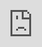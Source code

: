 # myCard-app

An app for keeping those connections.

## Summary
<div style="position: relative; padding-bottom: 162.3873873873874%; height: 0;"><iframe src="https://www.loom.com/embed/0e1e49ba4c844794945c78de908d56b5" frameborder="0" webkitallowfullscreen mozallowfullscreen allowfullscreen style="position: absolute; top: 0; left: 0; width: 100%; height: 100%;"></iframe></div>
 <img src='' height='450'>



## Features

<iframe src="https://www.loom.com/embed/0e1e49ba4c844794945c78de908d56b5" frameborder="0" webkitallowfullscreen mozallowfullscreen allowfullscreen style="position: absolute; top: 0; left: 0; width: 100%; height: 100%;"></iframe></div>

 <img src='https://giphy.com/gifs/FdXbv2hNCHrJJ5nKMK' height='450'>

- Easily share specified contact information on the go. 
- Make connections how you want and with who you want. 

## Technologies

<img src="https://ih0.redbubble.net/image.415946483.7473/flat,1000x1000,075,f.u1.jpg" alt="Swift Logo" height="126"><img src="https://upload.wikimedia.org/wikipedia/en/0/0c/Xcode_icon.png" alt="Xcode Logo" height="126">&nbsp;&nbsp;&nbsp;&nbsp;&nbsp;


## Setup

### Set up your backend

### Set up your front-end


## Code Snippets

## Feature Wishlist

-
-
-

## Reach out

#### Want to get get in touch or see more of our work?

[Brandon](https://github.com/brandonefields) |
